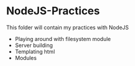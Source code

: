 # NodeJS-Practices

This folder will contain my practices with NodeJS

- Playing around with filesystem module
- Server building
- Templating html
- Modules
